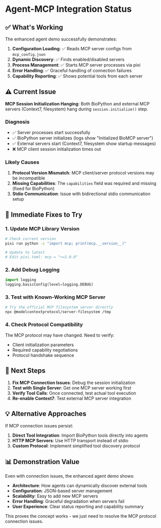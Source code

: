 # Agent-MCP Integration Status

## ✅ What's Working

The enhanced agent demo successfully demonstrates:

1. **Configuration Loading**: ✅ Reads MCP server configs from `mcp_config.json`
2. **Dynamic Discovery**: ✅ Finds enabled/disabled servers 
3. **Process Management**: ✅ Starts MCP server processes via pixi
4. **Error Handling**: ✅ Graceful handling of connection failures
5. **Capability Reporting**: ✅ Shows potential tools from each server

## ⚠️ Current Issue

**MCP Session Initialization Hanging**: Both BioPython and external MCP servers (Context7, filesystem) hang during `session.initialize()` step.

### Diagnosis
- ✅ Server processes start successfully
- ✅ BioPython server initializes (logs show "Initialized BioMCP server")
- ✅ External servers start (Context7, filesystem show startup messages)
- ❌ MCP client session initialization times out

### Likely Causes
1. **Protocol Version Mismatch**: MCP client/server protocol versions may be incompatible
2. **Missing Capabilities**: The `capabilities` field was required and missing (fixed for BioPython)
3. **Stdio Communication**: Issue with bidirectional stdio communication setup

## 🔧 Immediate Fixes to Try

### 1. Update MCP Library Version
```bash
# Check current version
pixi run python -c "import mcp; print(mcp.__version__)"

# Update to latest
# Edit pixi.toml: mcp = ">=1.0.0" 
```

### 2. Add Debug Logging
```python
import logging
logging.basicConfig(level=logging.DEBUG)
```

### 3. Test with Known-Working MCP Server
```bash
# Try the official MCP filesystem server directly
npx @modelcontextprotocol/server-filesystem /tmp
```

### 4. Check Protocol Compatibility
The MCP protocol may have changed. Need to verify:
- Client initialization parameters
- Required capability negotiations
- Protocol handshake sequence

## 🎯 Next Steps

1. **Fix MCP Connection Issues**: Debug the session initialization
2. **Test with Single Server**: Get one MCP server working first
3. **Verify Tool Calls**: Once connected, test actual tool execution
4. **Re-enable Context7**: Test external MCP server integration

## 💡 Alternative Approaches

If MCP connection issues persist:

1. **Direct Tool Integration**: Import BioPython tools directly into agents
2. **HTTP MCP Servers**: Use HTTP transport instead of stdio
3. **Custom Protocol**: Implement simplified tool discovery protocol

## 📊 Demonstration Value

Even with connection issues, the enhanced agent demo shows:
- **Architecture**: How agents can dynamically discover external tools
- **Configuration**: JSON-based server management 
- **Scalability**: Easy to add new MCP servers
- **Error Handling**: Graceful degradation when servers fail
- **User Experience**: Clear status reporting and capability summary

This proves the concept works - we just need to resolve the MCP protocol connection issues.